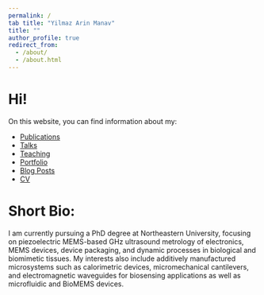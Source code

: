 ```yaml
---
permalink: /
tab title: "Yilmaz Arin Manav"
title: ""
author_profile: true
redirect_from: 
  - /about/
  - /about.html
---
```

Hi!
====
On this website, you can find information about my: 
* [Publications](https://arinmanav.github.io//publications/)
* [Talks](https://arinmanav.github.io//talks/)
* [Teaching](https://arinmanav.github.io//teaching/)
* [Portfolio](https://arinmanav.github.io//portfolio/)
* [Blog Posts](https://arinmanav.github.io//year-archive/)
* [CV](https://arinmanav.github.io//cv/)


Short Bio:
====
I am currently pursuing a PhD degree at Northeastern University, focusing on piezoelectric MEMS-based GHz ultrasound metrology of electronics, MEMS devices, device packaging, and dynamic processes in biological and biomimetic tissues. My interests also include additively manufactured microsystems such as calorimetric devices, micromechanical cantilevers, and electromagnetic waveguides for biosensing applications as well as microfluidic and BioMEMS devices.
